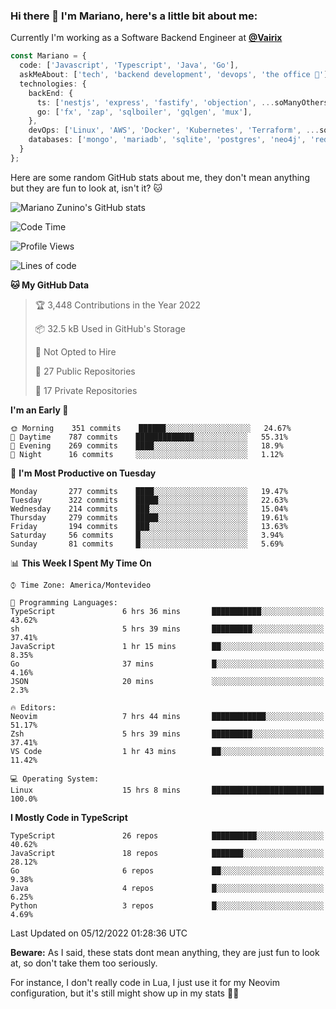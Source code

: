 ### Hi there 👋 I'm Mariano, here's a little bit about me:

Currently I'm working as a Software Backend Engineer at [**@Vairix**](https://vairix.com)

```ts
const Mariano = {
  code: ['Javascript', 'Typescript', 'Java', 'Go'],
  askMeAbout: ['tech', 'backend development', 'devops', 'the office 💼'],
  technologies: {
    backEnd: {
      ts: ['nestjs', 'express', 'fastify', 'objection', ...soManyOthersFrameworks],
      go: ['fx', 'zap', 'sqlboiler', 'gqlgen', 'mux'],
    },
    devOps: ['Linux', 'AWS', 'Docker', 'Kubernetes', 'Terraform', ...soManyOthersTools],
    databases: ['mongo', 'mariadb', 'sqlite', 'postgres', 'neo4j', 'redis'],
  }
};
```

Here are some random GitHub stats about me, they don't mean anything but they are fun to look at, isn't it? 🐱

![Mariano Zunino's GitHub stats](https://github-readme-stats.vercel.app/api?username=marianozunino&count_private=true&show_icons=true&theme=radical)

<!--START_SECTION:waka-->
![Code Time](http://img.shields.io/badge/Code%20Time-354%20hrs%2054%20mins-blue)

![Profile Views](http://img.shields.io/badge/Profile%20Views-6-blue)

![Lines of code](https://img.shields.io/badge/From%20Hello%20World%20I%27ve%20Written-376%20Thousand%20lines%20of%20code-blue)

**🐱 My GitHub Data** 

> 🏆 3,448 Contributions in the Year 2022
 > 
> 📦 32.5 kB Used in GitHub's Storage 
 > 
> 🚫 Not Opted to Hire
 > 
> 📜 27 Public Repositories 
 > 
> 🔑 17 Private Repositories  
 > 
**I'm an Early 🐤** 

```text
🌞 Morning    351 commits    ██████░░░░░░░░░░░░░░░░░░░   24.67% 
🌆 Daytime    787 commits    █████████████░░░░░░░░░░░░   55.31% 
🌃 Evening    269 commits    ████░░░░░░░░░░░░░░░░░░░░░   18.9% 
🌙 Night      16 commits     ░░░░░░░░░░░░░░░░░░░░░░░░░   1.12%

```
📅 **I'm Most Productive on Tuesday** 

```text
Monday       277 commits    ████░░░░░░░░░░░░░░░░░░░░░   19.47% 
Tuesday      322 commits    █████░░░░░░░░░░░░░░░░░░░░   22.63% 
Wednesday    214 commits    ███░░░░░░░░░░░░░░░░░░░░░░   15.04% 
Thursday     279 commits    █████░░░░░░░░░░░░░░░░░░░░   19.61% 
Friday       194 commits    ███░░░░░░░░░░░░░░░░░░░░░░   13.63% 
Saturday     56 commits     █░░░░░░░░░░░░░░░░░░░░░░░░   3.94% 
Sunday       81 commits     █░░░░░░░░░░░░░░░░░░░░░░░░   5.69%

```


📊 **This Week I Spent My Time On** 

```text
⌚︎ Time Zone: America/Montevideo

💬 Programming Languages: 
TypeScript               6 hrs 36 mins       ███████████░░░░░░░░░░░░░░   43.62% 
sh                       5 hrs 39 mins       █████████░░░░░░░░░░░░░░░░   37.41% 
JavaScript               1 hr 15 mins        ██░░░░░░░░░░░░░░░░░░░░░░░   8.35% 
Go                       37 mins             █░░░░░░░░░░░░░░░░░░░░░░░░   4.16% 
JSON                     20 mins             ░░░░░░░░░░░░░░░░░░░░░░░░░   2.3%

🔥 Editors: 
Neovim                   7 hrs 44 mins       ████████████░░░░░░░░░░░░░   51.17% 
Zsh                      5 hrs 39 mins       █████████░░░░░░░░░░░░░░░░   37.41% 
VS Code                  1 hr 43 mins        ██░░░░░░░░░░░░░░░░░░░░░░░   11.42%

💻 Operating System: 
Linux                    15 hrs 8 mins       █████████████████████████   100.0%

```

**I Mostly Code in TypeScript** 

```text
TypeScript               26 repos            ██████████░░░░░░░░░░░░░░░   40.62% 
JavaScript               18 repos            ███████░░░░░░░░░░░░░░░░░░   28.12% 
Go                       6 repos             ██░░░░░░░░░░░░░░░░░░░░░░░   9.38% 
Java                     4 repos             █░░░░░░░░░░░░░░░░░░░░░░░░   6.25% 
Python                   3 repos             █░░░░░░░░░░░░░░░░░░░░░░░░   4.69%

```



 Last Updated on 05/12/2022 01:28:36 UTC
<!--END_SECTION:waka-->

**Beware:** As I said, these stats dont mean anything, they are just fun to look at, so don't take them too seriously.

For instance, I don't really code in Lua, I just use it for my Neovim configuration, but it's still might show up in my stats 🤷‍♂️
